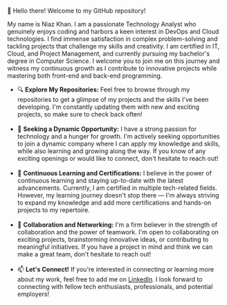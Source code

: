 👋 Hello there! Welcome to my GitHub repository!

My name is Niaz Khan. I am a passionate Technology Analyst who genuinely enjoys coding and harbors a keen interest in DevOps and Cloud technologies. I find immense satisfaction in complex problem-solving and tackling projects that challenge my skills and creativity. I am certified in IT, Cloud, and Project Management, and currently pursuing my bachelor's degree in Computer Science. I welcome you to join me on this journey and witness my continuous growth as I contribute to innovative projects while mastering both front-end and back-end programming.
- 🔍 <b>Explore My Repositories:</b>
  Feel free to browse through my repositories to get a glimpse of my projects and the skills I've been developing. I'm constantly updating them with new and exciting projects, so make sure to check back often!<br><br>
- 🌟 <b>Seeking a Dynamic Opportunity:</b> 
I have a strong passion for technology and a hunger for growth. I'm actively seeking opportunities to join a dynamic company where I can apply my knowledge and skills, while also learning and growing along the way. If you know of any exciting openings or would like to connect, don't hesitate to reach out!<br><br>
- 🌱 <b>Continuous Learning and Certifications:</b>
I believe in the power of continuous learning and staying up-to-date with the latest advancements. Currently, I am certified in multiple tech-related fields. However, my learning journey doesn't stop there — I'm always striving to expand my knowledge and add more certifications and hands-on projects to my repertoire.<br><br>
- 💞️ <b>Collaboration and Networking:</b>
I'm a firm believer in the strength of collaboration and the power of teamwork. I'm open to collaborating on exciting projects, brainstorming innovative ideas, or contributing to meaningful initiatives. If you have a project in mind and think we can make a great team, don't hesitate to reach out!<br><br>
- 📫 <b>Let's Connect!</b>
If you're interested in connecting or learning more about my work, feel free to add me on <a href="https://linkedin.com/in/niazkhan0731">LinkedIn</a>. I look forward to connecting with fellow tech enthusiasts, professionals, and potential employers!

<!---
niazkhan0731/niazkhan0731 is a ✨ special ✨ repository because its `README.md` (this file) appears on your GitHub profile.
You can click the Preview link to take a look at your changes.
--->
